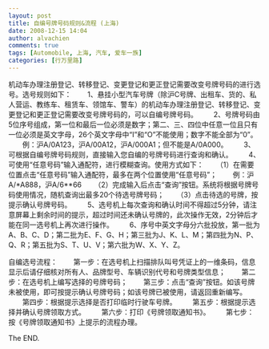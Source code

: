 ```yaml
---
layout: post
title: 自编号牌号码规则&流程 (上海)
date: 2008-12-15 14:04
author: alvachien
comments: true
tags: [Automobile, 上海, 汽车, 爱车一族]
categories: [行万里路]
---
```


机动车办理注册登记、转移登记、变更登记和更正登记需要改变号牌号码的进行选号。选号规则如下：
　　1、悬挂小型汽车号牌（除沪C号牌、出租车、货的、私人营运、教练车、租赁车、领馆车、警车）的机动车办理注册登记、转移登记、变更登记和更正登记需要改变号牌号码的，可以自编号牌号码。
　　2、号牌号码由5位序号组成，第一位和最后一位必须是数字；第二、三、四位中任意一位且只有一位必须是英文字母，26个英文字母中“I”和“O”不能使用；数字不能全部为“0”。
　　例：沪A/0A123，沪A/00A12，沪A/000A1；但不能是A/0A000。
　　3、可根据自编号牌号码规则，直接输入您自编的号牌号码进行查询和确认。
　　4、可使用“任意号码”输入通配符，进行模糊查询。使用方式如下：
　　（1）在需要位置点击“任意号码”输入通配符，最多在两个位置使用“任意号码”；
　　例：沪A/*A888，沪A/6**66
　　（2）完成输入后点击“查询”按钮。系统将根据号牌号码使用情况，随机查询出最多20个待选号牌号码；
　　（3）点击待选的号牌，按提示确认号牌号码。
　　5、选号机上每次查询和确认时间不得超过5分钟，请注意屏幕上剩余时间的提示，超过时间还未确认号牌的，此次操作无效，2分钟后才能在同一选号机上再次进行操作。
　　6、序号中英文字母分六批投放，第一批为A、B、C、D；第二批为E、F、G、H；第三批为J、K、L、M；第四批为N、P、Q、R；第五批为S、T、U、V；第六批为W、X、Y、Z。

自编选号流程：
　　第一步：在选号机上扫描排队叫号凭证上的一维条码，信息显示后请仔细核对所有人、品牌型号、车辆识别代号和号牌类型信息；
　　第二步：在选号机上编写选择的号牌号码；
　　第三步：点击“查询”按钮。如该号牌未被使用，即可按提示确认号牌号码；如该号牌已被使用，请返回重新编写。
　　第四步：根据提示选择是否打印临时行驶车号牌。
　　第五步：根据提示选择并确认号牌领取方式。
　　第六步：打印《号牌领取通知书》。
　　第七步：按《号牌领取通知书》上提示的流程办理。

The END.
